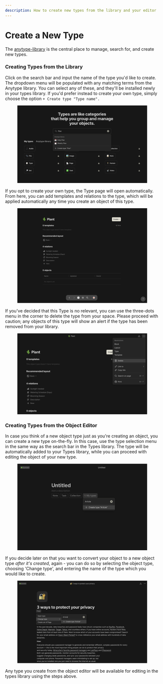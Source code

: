 ```yaml
---
description: How to create new types from the library and your editor
---
```


# Create a New Type

The [anytype-library](../../basics/anytype-library/ "mention") is the central place to manage, search for, and create new types.

### Creating Types from the Library

Click on the search bar and input the name of the type you'd like to create. The dropdown menu will be populated with any matching terms from the Anytype library. You can select any of these, and they'll be installed newly in your types library. If you'd prefer instead to create your own type, simply choose the option `+ Create type "Type name".`

<figure><img src="../../.gitbook/assets/Types Library.png" alt=""><figcaption></figcaption></figure>

If you opt to create your own type, the Type page will open automatically. From here, you can add templates and relations to the type, which will be applied automatically any time you create an object of this type.

<figure><img src="../../.gitbook/assets/Type page.png" alt=""><figcaption></figcaption></figure>

If you've decided that this Type is no relevant, you can use the three-dots menu in the corner to delete the type from your space. Please proceed with caution; any objects of this type will show an alert if the type has been removed from your library.

<figure><img src="../../.gitbook/assets/Delete type.png" alt=""><figcaption></figcaption></figure>

### Creating Types from the Object Editor

In case you think of a new object type just as you're creating an object, you can create a new type on-the-fly. In this case, use the type selection menu in the same way as the search bar in the Types library. The type will be automatically added to your Types library, while you can proceed with editing the object of your new type.

<figure><img src="../../.gitbook/assets/Type Creation on-the-fly.png" alt=""><figcaption></figcaption></figure>

If you decide later on that you want to convert your object to a new object type _after it's created_, again - you can do so by selecting the object type, choosing 'Change type', and entering the name of the type which you would like to create.

<figure><img src="../../.gitbook/assets/Type creation from change-type menu (1).png" alt=""><figcaption></figcaption></figure>

Any type you create from the object editor will be available for editing in the types library using the steps above.
